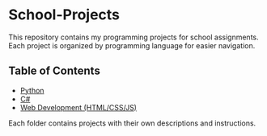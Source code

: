 # School-Projects
This repository contains my programming projects for school assignments.
Each project is organized by programming language for easier navigation.

## Table of Contents
- [Python](Python/)
- [C#](CSharp/)
- [Web Development (HTML/CSS/JS)](Web-Development/)


Each folder contains projects with their own descriptions and instructions.
